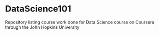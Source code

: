 # DataScience101
Repository listing course work done for Data Science course on Coursera through the John Hopkins University
